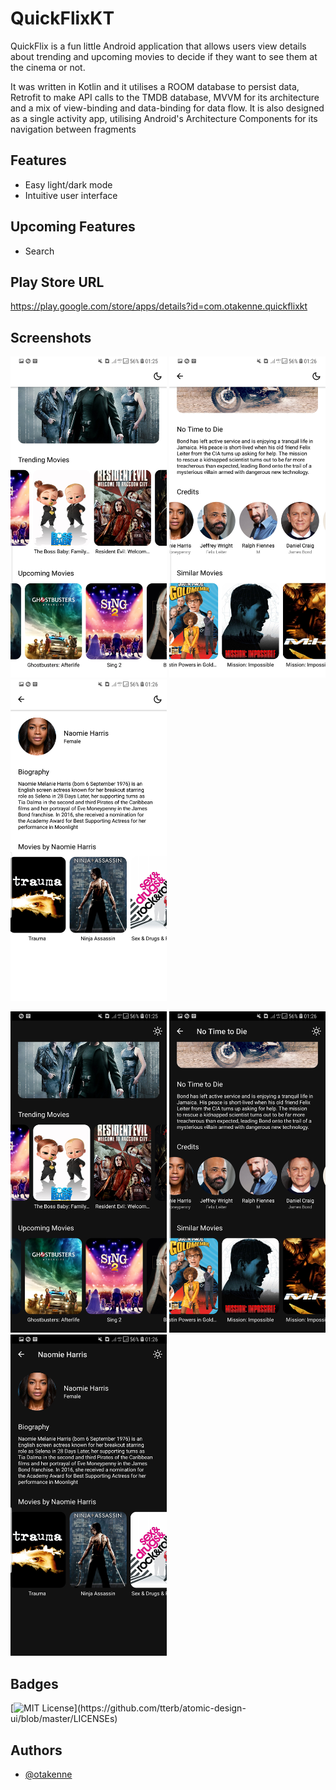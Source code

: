 # QuickFlixKT
QuickFlix is a fun little Android application that allows users view details about trending and upcoming movies to decide if they want to see them at the cinema or not.

It was written in Kotlin and it utilises a ROOM database to persist data, Retrofit to make API calls to the TMDB database, MVVM for its architecture and a mix of view-binding and data-binding for data flow. It is also designed as a single activity app, utilising Android's Architecture Components for its navigation between fragments 

## Features
- Easy light/dark mode
- Intuitive user interface

## Upcoming Features
- Search

## Play Store URL
https://play.google.com/store/apps/details?id=com.otakenne.quickflixkt

## Screenshots
<img src="https://github.com/Otakenne/QuickFlixKT/blob/master/Screenshot_20211227-012520_QuickFlixKT.jpeg" width="250">            <img src="https://github.com/Otakenne/QuickFlixKT/blob/master/Screenshot_20211227-012607_QuickFlixKT.jpeg" width="250">            <img src="https://github.com/Otakenne/QuickFlixKT/blob/master/Screenshot_20211227-012642_QuickFlixKT.jpeg" width="250">

<img src="https://github.com/Otakenne/QuickFlixKT/blob/master/Screenshot_20211227-012514_QuickFlixKT.jpeg" width="250">            <img src="https://github.com/Otakenne/QuickFlixKT/blob/master/Screenshot_20211227-012617_QuickFlixKT.jpeg" width="250">            <img src="https://github.com/Otakenne/QuickFlixKT/blob/master/Screenshot_20211227-012632_QuickFlixKT.jpeg" width="250">

## Badges

[![MIT License](https://img.shields.io/apm/l/atomic-design-ui.svg?)](https://github.com/tterb/atomic-design-ui/blob/master/LICENSEs)

## Authors

- [@otakenne](https://www.github.com/otakenne)
